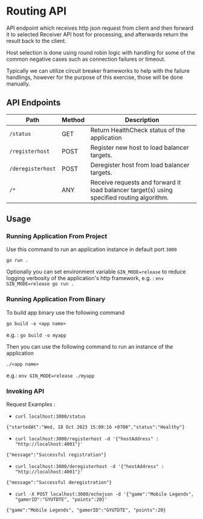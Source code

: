 # Routing API

API endpoint which receives http json request from client and then forward it to selected Receiver API host for processing, and afterwards return the result back to the client.

Host selection is done using round robin logic with handling for some of the common negative cases such as connection failures or timeout.

Typically we can utilize circuit breaker frameworks to help with the failure handlings, however for the purpose of this exercise, those will be done manually.

## API Endpoints

| Path | Method |Description |
| --- | --- | --- |
| `/status` | GET | Return HealthCheck status of the application |
| `/registerhost` | POST | Register new host to load balancer targets. |
| `/deregisterhost` | POST | Deregister host from load balancer targets. |
| `/*` | ANY | Receive requests and forward it load balancer target(s) using specified routing algorithm. |

## Usage 

### Running Application From Project

Use this command to run an application instance in default port `3000`
```
go run .
```


Optionally you can set environment variable `GIN_MODE=release` to reduce logging verbosity of the application's http framework, e.g. : `env GIN_MODE=release go run .`


### Running Application From Binary

To build app binary use the following command
```
go build -o <app name>
```
e.g. : `go build -o myapp`

Then you can use the following command to run an instance of the application 
```
./<app name>
```
e.g.: `env GIN_MODE=release ./myapp`

### Invoking API
Request Examples :

- `curl localhost:3000/status`
```
{"startedAt":"Wed, 18 Oct 2023 15:09:16 +0700","status":"Healthy"}
```

- `curl localhost:3000/registerhost -d '{"hostAddress" : "http://localhost:4001"}'`
```
{"message":"Successful registration"}
```

- `curl localhost:3000/deregisterhost -d '{"hostAddress" : "http://localhost:4001"}'`
```
{"message":"Successful deregistration"}
```

- `curl -X POST localhost:3000/echojson -d '{"game":"Mobile Legends", "gamerID":"GYUTDTE", "points":20}'`
```
{"game":"Mobile Legends", "gamerID":"GYUTDTE", "points":20}
```
